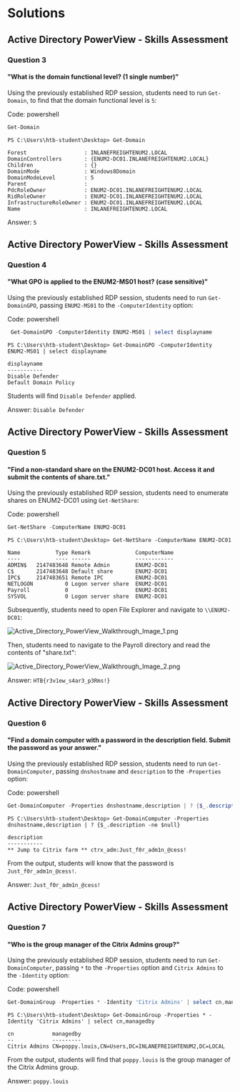 # Solutions

## Active Directory PowerView - Skills Assessment

### Question 3

#### "What is the domain functional level? (1 single number)"

Using the previously established RDP session, students need to run `Get-Domain`, to find that the domain functional level is `5`:

Code: powershell

```powershell
Get-Domain
```

```powershell-session
PS C:\Users\htb-student\Desktop> Get-Domain

Forest                  : INLANEFREIGHTENUM2.LOCAL
DomainControllers       : {ENUM2-DC01.INLANEFREIGHTENUM2.LOCAL}
Children                : {}
DomainMode              : Windows8Domain
DomainModeLevel         : 5
Parent                  :
PdcRoleOwner            : ENUM2-DC01.INLANEFREIGHTENUM2.LOCAL
RidRoleOwner            : ENUM2-DC01.INLANEFREIGHTENUM2.LOCAL
InfrastructureRoleOwner : ENUM2-DC01.INLANEFREIGHTENUM2.LOCAL
Name                    : INLANEFREIGHTENUM2.LOCAL
```

Answer: `5`

## Active Directory PowerView - Skills Assessment

### Question 4

#### "What GPO is applied to the ENUM2-MS01 host? (case sensitive)"

Using the previously established RDP session, students need to run `Get-DomainGPO`, passing `ENUM2-MS01` to the `-ComputerIdentity` option:

Code: powershell

```powershell
 Get-DomainGPO -ComputerIdentity ENUM2-MS01 | select displayname
```

```powershell-session
PS C:\Users\htb-student\Desktop> Get-DomainGPO -ComputerIdentity ENUM2-MS01 | select displayname

displayname
-----------
Disable Defender
Default Domain Policy
```

Students will find `Disable Defender` applied.

Answer: `Disable Defender`

## Active Directory PowerView - Skills Assessment

### Question 5

#### "Find a non-standard share on the ENUM2-DC01 host. Access it and submit the contents of share.txt."

Using the previously established RDP session, students need to enumerate shares on ENUM2-DC01 using `Get-NetShare`:

Code: powershell

```powershell
Get-NetShare -ComputerName ENUM2-DC01
```

```powershell-session
PS C:\Users\htb-student\Desktop> Get-NetShare -ComputerName ENUM2-DC01

Name           Type Remark              ComputerName
----           ---- ------              ------------
ADMIN$   2147483648 Remote Admin        ENUM2-DC01
C$       2147483648 Default share       ENUM2-DC01
IPC$     2147483651 Remote IPC          ENUM2-DC01
NETLOGON          0 Logon server share  ENUM2-DC01
Payroll           0                     ENUM2-DC01
SYSVOL            0 Logon server share  ENUM2-DC01
```

Subsequently, students need to open File Explorer and navigate to `\\ENUM2-DC01`:

![Active\_Directory\_PowerView\_Walkthrough\_Image\_1.png](https://academy.hackthebox.com/storage/walkthroughs/65/Active_Directory_PowerView_Walkthrough_Image_1.png)

Then, students need to navigate to the Payroll directory and read the contents of "share.txt":

![Active\_Directory\_PowerView\_Walkthrough\_Image\_2.png](https://academy.hackthebox.com/storage/walkthroughs/65/Active_Directory_PowerView_Walkthrough_Image_2.png)

Answer: `HTB{r3v1ew_s4ar3_p3Rms!}`

## Active Directory PowerView - Skills Assessment

### Question 6

#### "Find a domain computer with a password in the description field. Submit the password as your answer."

Using the previously established RDP session, students need to run `Get-DomainComputer`, passing `dnshostname` and `description` to the `-Properties` option:

Code: powershell

```powershell
Get-DomainComputer -Properties dnshostname,description | ? {$_.description -ne $null}
```

```powershell-session
PS C:\Users\htb-student\Desktop> Get-DomainComputer -Properties dnshostname,description | ? {$_.description -ne $null}

description
-----------
** Jump to Citrix farm ** ctrx_adm:Just_f0r_adm1n_@cess!
```

From the output, students will know that the password is `Just_f0r_adm1n_@cess!`.

Answer: `Just_f0r_adm1n_@cess!`

## Active Directory PowerView - Skills Assessment

### Question 7

#### "Who is the group manager of the Citrix Admins group?"

Using the previously established RDP session, students need to run `Get-DomainComputer`, passing `*` to the `-Properties` option and `Citrix Admins` to the `-Identity` option:

Code: powershell

```powershell
Get-DomainGroup -Properties * -Identity 'Citrix Admins' | select cn,managedby
```

```powershell-session
PS C:\Users\htb-student\Desktop> Get-DomainGroup -Properties * -Identity 'Citrix Admins' | select cn,managedby

cn            managedby
--            ---------
Citrix Admins CN=poppy.louis,CN=Users,DC=INLANEFREIGHTENUM2,DC=LOCAL
```

From the output, students will find that `poppy.louis` is the group manager of the Citrix Admins group.

Answer: `poppy.louis`
